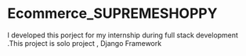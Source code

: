 # Ecommerce_SUPREMESHOPPY
I developed this porject for my internship during full stack development .This project is solo project , Django Framework
